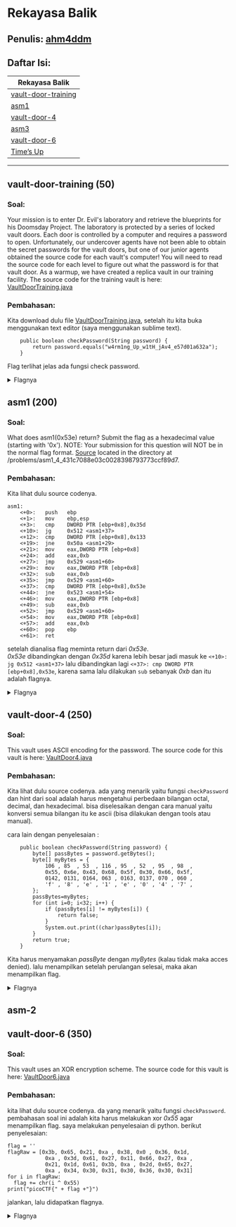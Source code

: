 # Rekayasa Balik

## Penulis: [ahm4ddm](https://github.com/ahm4ddm)
## Daftar Isi:

| Rekayasa Balik  |
| ------------- |
| [vault-door-training](#vault-door-training-50)|
| [asm1](#asm1-200)|
| [vault-door-4](#vault-door-4-250)|
| [asm3]()|
| [vault-door-6](#vault-door-6-350)|
| [Time’s Up]()|

---
## vault-door-training (50)

### Soal:
Your mission is to enter Dr. Evil's laboratory and retrieve the blueprints for his Doomsday Project. The laboratory is protected by a series of locked vault doors. Each door is controlled by a computer and requires a password to open. Unfortunately, our undercover agents have not been able to obtain the secret passwords for the vault doors, but one of our junior agents obtained the source code for each vault's computer! You will need to read the source code for each level to figure out what the password is for that vault door. As a warmup, we have created a replica vault in our training facility. The source code for the training vault is here: [VaultDoorTraining.java](https://2019shell1.picoctf.com/static/56c37b7d53ba094dd5b05587ad27d3cf/VaultDoorTraining.java)
    
### Pembahasan:
Kita download dulu file [VaultDoorTraining.java](https://2019shell1.picoctf.com/static/56c37b7d53ba094dd5b05587ad27d3cf/VaultDoorTraining.java), setelah itu kita buka menggunakan text editor (saya menggunakan sublime text). 
```
	public boolean checkPassword(String password) {  
    	return password.equals("w4rm1ng_Up_w1tH_jAv4_e57d01a632a");  
    }
```
Flag terlihat jelas ada fungsi check password.
<details>
	<summary>Flagnya</summary>

	picoCTF{w4rm1ng_Up_w1tH_jAv4_e57d01a632a}

</details>  


## asm1 (200)

### Soal:
What does asm1(0x53e) return? Submit the flag as a hexadecimal value (starting with '0x'). NOTE: Your submission for this question will NOT be in the normal flag format. [Source](https://2019shell1.picoctf.com/static/646a8167294d5c95b6446576264f24ab/test.S) located in the directory at /problems/asm1_4_431c7088e03c0028398793773ccf89d7.

### Pembahasan:
Kita lihat dulu source codenya. 
```
asm1:
	<+0>:	push   ebp
	<+1>:	mov    ebp,esp
	<+3>:	cmp    DWORD PTR [ebp+0x8],0x35d 	
	<+10>:	jg     0x512 <asm1+37> 			
	<+12>:	cmp    DWORD PTR [ebp+0x8],0x133
	<+19>:	jne    0x50a <asm1+29>
	<+21>:	mov    eax,DWORD PTR [ebp+0x8]
	<+24>:	add    eax,0xb
	<+27>:	jmp    0x529 <asm1+60>
	<+29>:	mov    eax,DWORD PTR [ebp+0x8]
	<+32>:	sub    eax,0xb
	<+35>:	jmp    0x529 <asm1+60>
	<+37>:	cmp    DWORD PTR [ebp+0x8],0x53e	
	<+44>:	jne    0x523 <asm1+54>
	<+46>:	mov    eax,DWORD PTR [ebp+0x8]
	<+49>:	sub    eax,0xb
	<+52>:	jmp    0x529 <asm1+60>
	<+54>:	mov    eax,DWORD PTR [ebp+0x8]
	<+57>:	add    eax,0xb
	<+60>:	pop    ebp
	<+61>:	ret    
```
setelah dianalisa flag meminta return dari *0x53e*.  
*0x53e* dibandingkan dengan *0x35d* karena lebih besar jadi masuk ke <code><+10>:	jg     0x512 <asm1+37></code> lalu dibandingkan lagi <code><+37>:	cmp    DWORD PTR [ebp+0x8],0x53e</code>, karena sama lalu dilakukan <code>sub</code> sebanyak *0xb* dan itu adalah flagnya.
<details>
	<summary>Flagnya</summary>

	0x533

</details>

## vault-door-4 (250)

### Soal:
This vault uses ASCII encoding for the password. The source code for this vault is here: [VaultDoor4.java](https://2019shell1.picoctf.com/static/b8a4ba51f30b373f6df7682709e43c8d/VaultDoor4.java)

### Pembahasan:
Kita lihat dulu source codenya.
ada yang menarik yaitu fungsi <code>checkPassword</code> dan hint dari soal adalah harus mengetahui perbedaan bilangan octal, decimal, dan hexadecimal. bisa diselesaikan dengan cara manual yaitu konversi semua bilangan itu ke ascii (bisa dilakukan dengan tools atau manual).

cara lain dengan penyelesaian :
```
    public boolean checkPassword(String password) {
        byte[] passBytes = password.getBytes();
        byte[] myBytes = {
            106 , 85  , 53  , 116 , 95  , 52  , 95  , 98  ,
            0x55, 0x6e, 0x43, 0x68, 0x5f, 0x30, 0x66, 0x5f,
            0142, 0131, 0164, 063 , 0163, 0137, 070 , 060 ,
            'f' , '8' , 'e' , '1' , 'e' , '0' , '4' , '7' ,
        };
        passBytes=myBytes;
        for (int i=0; i<32; i++) {
            if (passBytes[i] != myBytes[i]) {
                return false;
            }
            System.out.print((char)passBytes[i]);
        }
        return true;
    }
```    
Kita harus menyamakan *passByte* dengan *myBytes* (kalau tidak maka acces denied). lalu menampilkan setelah perulangan selesai, maka akan menampilkan flag.
<details>
    <summary>Flagnya</summary>

    picoCTF{jU5t_4_bUnCh_0f_bYt3s_80f8e1e047}

</details>  

## asm-2

## vault-door-6 (350)

### Soal:
This vault uses an XOR encryption scheme. The source code for this vault is here: [VaultDoor6.java](https://2019shell1.picoctf.com/static/baceedcb57993355ba6eac807ca041b0/VaultDoor6.java)

### Pembahasan:
kita lihat dulu source codenya.
da yang menarik yaitu fungsi <code>checkPassword</code>. pembahasan soal ini adalah kita harus melakukan xor *0x55* agar menampilkan flag. saya melakukan penyelesaian di python.
berikut penyelesaian:
```
flag = ''
flagRaw = [0x3b, 0x65, 0x21, 0xa , 0x38, 0x0 , 0x36, 0x1d,
            0xa , 0x3d, 0x61, 0x27, 0x11, 0x66, 0x27, 0xa ,
            0x21, 0x1d, 0x61, 0x3b, 0xa , 0x2d, 0x65, 0x27,
            0xa , 0x34, 0x30, 0x31, 0x30, 0x36, 0x30, 0x31]
for i in flagRaw:
  flag += chr(i ^ 0x55)
print("picoCTF{" + flag +"}")
```
jalankan, lalu didapatkan flagnya.
<details>
    <summary>Flagnya</summary>

    picoCTF{n0t_mUcH_h4rD3r_tH4n_x0r_aedeced}

</details>